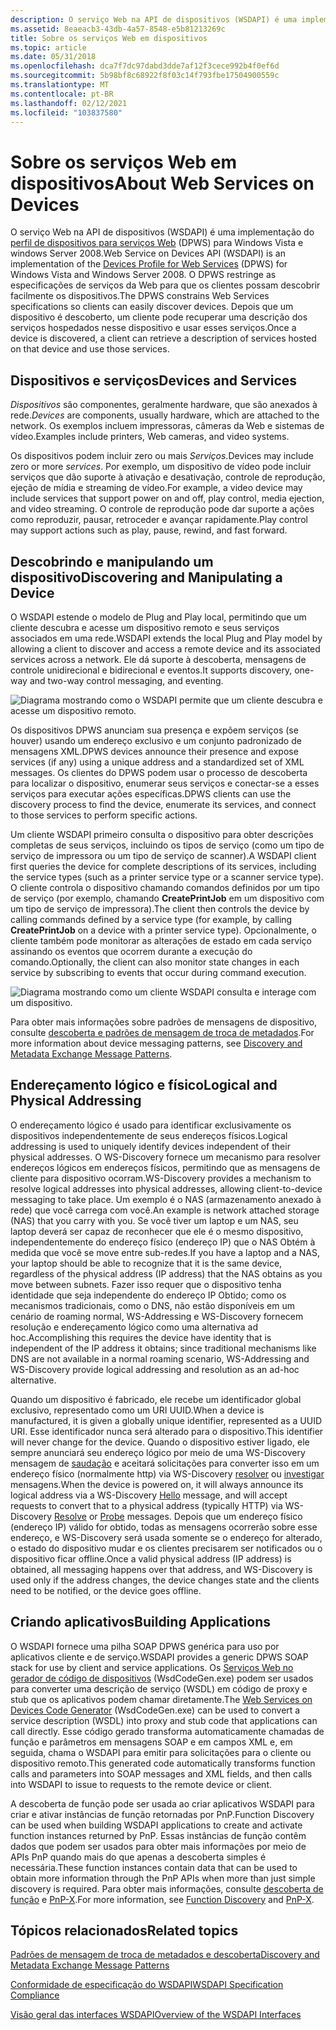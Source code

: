 ```yaml
---
description: O serviço Web na API de dispositivos (WSDAPI) é uma implementação do perfil de dispositivos para serviços Web (DPWS) para Windows Vista e Windows Server 2008.
ms.assetid: 8eaeacb3-43db-4a57-8548-e5b81213269c
title: Sobre os serviços Web em dispositivos
ms.topic: article
ms.date: 05/31/2018
ms.openlocfilehash: dca7f7dc97dabd3dde7af12f3cece992b4f0ef6d
ms.sourcegitcommit: 5b98bf8c68922f8f03c14f793fbe17504900559c
ms.translationtype: MT
ms.contentlocale: pt-BR
ms.lasthandoff: 02/12/2021
ms.locfileid: "103837580"
---
```

# <a name="about-web-services-on-devices"></a><span data-ttu-id="95213-103">Sobre os serviços Web em dispositivos</span><span class="sxs-lookup"><span data-stu-id="95213-103">About Web Services on Devices</span></span>

<span data-ttu-id="95213-104">O serviço Web na API de dispositivos (WSDAPI) é uma implementação do [perfil de dispositivos para serviços Web](https://specs.xmlsoap.org/ws/2006/02/devprof/) (DPWS) para Windows Vista e windows Server 2008.</span><span class="sxs-lookup"><span data-stu-id="95213-104">Web Service on Devices API (WSDAPI) is an implementation of the [Devices Profile for Web Services](https://specs.xmlsoap.org/ws/2006/02/devprof/) (DPWS) for Windows Vista and Windows Server 2008.</span></span> <span data-ttu-id="95213-105">O DPWS restringe as especificações de serviços da Web para que os clientes possam descobrir facilmente os dispositivos.</span><span class="sxs-lookup"><span data-stu-id="95213-105">The DPWS constrains Web Services specifications so clients can easily discover devices.</span></span> <span data-ttu-id="95213-106">Depois que um dispositivo é descoberto, um cliente pode recuperar uma descrição dos serviços hospedados nesse dispositivo e usar esses serviços.</span><span class="sxs-lookup"><span data-stu-id="95213-106">Once a device is discovered, a client can retrieve a description of services hosted on that device and use those services.</span></span>

## <a name="devices-and-services"></a><span data-ttu-id="95213-107">Dispositivos e serviços</span><span class="sxs-lookup"><span data-stu-id="95213-107">Devices and Services</span></span>

<span data-ttu-id="95213-108">*Dispositivos* são componentes, geralmente hardware, que são anexados à rede.</span><span class="sxs-lookup"><span data-stu-id="95213-108">*Devices* are components, usually hardware, which are attached to the network.</span></span> <span data-ttu-id="95213-109">Os exemplos incluem impressoras, câmeras da Web e sistemas de vídeo.</span><span class="sxs-lookup"><span data-stu-id="95213-109">Examples include printers, Web cameras, and video systems.</span></span>

<span data-ttu-id="95213-110">Os dispositivos podem incluir zero ou mais *Serviços*.</span><span class="sxs-lookup"><span data-stu-id="95213-110">Devices may include zero or more *services*.</span></span> <span data-ttu-id="95213-111">Por exemplo, um dispositivo de vídeo pode incluir serviços que dão suporte à ativação e desativação, controle de reprodução, ejeção de mídia e streaming de vídeo.</span><span class="sxs-lookup"><span data-stu-id="95213-111">For example, a video device may include services that support power on and off, play control, media ejection, and video streaming.</span></span> <span data-ttu-id="95213-112">O controle de reprodução pode dar suporte a ações como reproduzir, pausar, retroceder e avançar rapidamente.</span><span class="sxs-lookup"><span data-stu-id="95213-112">Play control may support actions such as play, pause, rewind, and fast forward.</span></span>

## <a name="discovering-and-manipulating-a-device"></a><span data-ttu-id="95213-113">Descobrindo e manipulando um dispositivo</span><span class="sxs-lookup"><span data-stu-id="95213-113">Discovering and Manipulating a Device</span></span>

<span data-ttu-id="95213-114">O WSDAPI estende o modelo de Plug and Play local, permitindo que um cliente descubra e acesse um dispositivo remoto e seus serviços associados em uma rede.</span><span class="sxs-lookup"><span data-stu-id="95213-114">WSDAPI extends the local Plug and Play model by allowing a client to discover and access a remote device and its associated services across a network.</span></span> <span data-ttu-id="95213-115">Ele dá suporte à descoberta, mensagens de controle unidirecional e bidirecional e eventos.</span><span class="sxs-lookup"><span data-stu-id="95213-115">It supports discovery, one-way and two-way control messaging, and eventing.</span></span>

![Diagrama mostrando como o WSDAPI permite que um cliente descubra e acesse um dispositivo remoto.](images/overview01.png)

<span data-ttu-id="95213-117">Os dispositivos DPWS anunciam sua presença e expõem serviços (se houver) usando um endereço exclusivo e um conjunto padronizado de mensagens XML.</span><span class="sxs-lookup"><span data-stu-id="95213-117">DPWS devices announce their presence and expose services (if any) using a unique address and a standardized set of XML messages.</span></span> <span data-ttu-id="95213-118">Os clientes do DPWS podem usar o processo de descoberta para localizar o dispositivo, enumerar seus serviços e conectar-se a esses serviços para executar ações específicas.</span><span class="sxs-lookup"><span data-stu-id="95213-118">DPWS clients can use the discovery process to find the device, enumerate its services, and connect to those services to perform specific actions.</span></span>

<span data-ttu-id="95213-119">Um cliente WSDAPI primeiro consulta o dispositivo para obter descrições completas de seus serviços, incluindo os tipos de serviço (como um tipo de serviço de impressora ou um tipo de serviço de scanner).</span><span class="sxs-lookup"><span data-stu-id="95213-119">A WSDAPI client first queries the device for complete descriptions of its services, including the service types (such as a printer service type or a scanner service type).</span></span> <span data-ttu-id="95213-120">O cliente controla o dispositivo chamando comandos definidos por um tipo de serviço (por exemplo, chamando **CreatePrintJob** em um dispositivo com um tipo de serviço de impressora).</span><span class="sxs-lookup"><span data-stu-id="95213-120">The client then controls the device by calling commands defined by a service type (for example, by calling **CreatePrintJob** on a device with a printer service type).</span></span> <span data-ttu-id="95213-121">Opcionalmente, o cliente também pode monitorar as alterações de estado em cada serviço assinando os eventos que ocorrem durante a execução do comando.</span><span class="sxs-lookup"><span data-stu-id="95213-121">Optionally, the client can also monitor state changes in each service by subscribing to events that occur during command execution.</span></span>

![Diagrama mostrando como um cliente WSDAPI consulta e interage com um dispositivo.](images/netdevice01.png)

<span data-ttu-id="95213-123">Para obter mais informações sobre padrões de mensagens de dispositivo, consulte [descoberta e padrões de mensagem de troca de metadados](discovery-and-metadata-exchange-message-patterns.md).</span><span class="sxs-lookup"><span data-stu-id="95213-123">For more information about device messaging patterns, see [Discovery and Metadata Exchange Message Patterns](discovery-and-metadata-exchange-message-patterns.md).</span></span>

## <a name="logical-and-physical-addressing"></a><span data-ttu-id="95213-124">Endereçamento lógico e físico</span><span class="sxs-lookup"><span data-stu-id="95213-124">Logical and Physical Addressing</span></span>

<span data-ttu-id="95213-125">O endereçamento lógico é usado para identificar exclusivamente os dispositivos independentemente de seus endereços físicos.</span><span class="sxs-lookup"><span data-stu-id="95213-125">Logical addressing is used to uniquely identify devices independent of their physical addresses.</span></span> <span data-ttu-id="95213-126">O WS-Discovery fornece um mecanismo para resolver endereços lógicos em endereços físicos, permitindo que as mensagens de cliente para dispositivo ocorram.</span><span class="sxs-lookup"><span data-stu-id="95213-126">WS-Discovery provides a mechanism to resolve logical addresses into physical addresses, allowing client-to-device messaging to take place.</span></span> <span data-ttu-id="95213-127">Um exemplo é o NAS (armazenamento anexado à rede) que você carrega com você.</span><span class="sxs-lookup"><span data-stu-id="95213-127">An example is network attached storage (NAS) that you carry with you.</span></span> <span data-ttu-id="95213-128">Se você tiver um laptop e um NAS, seu laptop deverá ser capaz de reconhecer que ele é o mesmo dispositivo, independentemente do endereço físico (endereço IP) que o NAS Obtém à medida que você se move entre sub-redes.</span><span class="sxs-lookup"><span data-stu-id="95213-128">If you have a laptop and a NAS, your laptop should be able to recognize that it is the same device, regardless of the physical address (IP address) that the NAS obtains as you move between subnets.</span></span> <span data-ttu-id="95213-129">Fazer isso requer que o dispositivo tenha identidade que seja independente do endereço IP Obtido; como os mecanismos tradicionais, como o DNS, não estão disponíveis em um cenário de roaming normal, WS-Addressing e WS-Discovery fornecem resolução e endereçamento lógico como uma alternativa ad hoc.</span><span class="sxs-lookup"><span data-stu-id="95213-129">Accomplishing this requires the device have identity that is independent of the IP address it obtains; since traditional mechanisms like DNS are not available in a normal roaming scenario, WS-Addressing and WS-Discovery provide logical addressing and resolution as an ad-hoc alternative.</span></span>

<span data-ttu-id="95213-130">Quando um dispositivo é fabricado, ele recebe um identificador global exclusivo, representado como um URI UUID.</span><span class="sxs-lookup"><span data-stu-id="95213-130">When a device is manufactured, it is given a globally unique identifier, represented as a UUID URI.</span></span> <span data-ttu-id="95213-131">Esse identificador nunca será alterado para o dispositivo.</span><span class="sxs-lookup"><span data-stu-id="95213-131">This identifier will never change for the device.</span></span> <span data-ttu-id="95213-132">Quando o dispositivo estiver ligado, ele sempre anunciará seu endereço lógico por meio de uma WS-Discovery mensagem de [saudação](hello-message.md) e aceitará solicitações para converter isso em um endereço físico (normalmente http) via WS-Discovery [resolver](resolve-message.md) ou [investigar](probe-message.md) mensagens.</span><span class="sxs-lookup"><span data-stu-id="95213-132">When the device is powered on, it will always announce its logical address via a WS-Discovery [Hello](hello-message.md) message, and will accept requests to convert that to a physical address (typically HTTP) via WS-Discovery [Resolve](resolve-message.md) or [Probe](probe-message.md) messages.</span></span> <span data-ttu-id="95213-133">Depois que um endereço físico (endereço IP) válido for obtido, todas as mensagens ocorrerão sobre esse endereço, e WS-Discovery será usada somente se o endereço for alterado, o estado do dispositivo mudar e os clientes precisarem ser notificados ou o dispositivo ficar offline.</span><span class="sxs-lookup"><span data-stu-id="95213-133">Once a valid physical address (IP address) is obtained, all messaging happens over that address, and WS-Discovery is used only if the address changes, the device changes state and the clients need to be notified, or the device goes offline.</span></span>

## <a name="building-applications"></a><span data-ttu-id="95213-134">Criando aplicativos</span><span class="sxs-lookup"><span data-stu-id="95213-134">Building Applications</span></span>

<span data-ttu-id="95213-135">O WSDAPI fornece uma pilha SOAP DPWS genérica para uso por aplicativos cliente e de serviço.</span><span class="sxs-lookup"><span data-stu-id="95213-135">WSDAPI provides a generic DPWS SOAP stack for use by client and service applications.</span></span> <span data-ttu-id="95213-136">Os [Serviços Web no gerador de código de dispositivos](web-services-for-devices-code-generator.md) (WsdCodeGen.exe) podem ser usados para converter uma descrição de serviço (WSDL) em código de proxy e stub que os aplicativos podem chamar diretamente.</span><span class="sxs-lookup"><span data-stu-id="95213-136">The [Web Services on Devices Code Generator](web-services-for-devices-code-generator.md) (WsdCodeGen.exe) can be used to convert a service description (WSDL) into proxy and stub code that applications can call directly.</span></span> <span data-ttu-id="95213-137">Esse código gerado transforma automaticamente chamadas de função e parâmetros em mensagens SOAP e em campos XML e, em seguida, chama o WSDAPI para emitir para solicitações para o cliente ou dispositivo remoto.</span><span class="sxs-lookup"><span data-stu-id="95213-137">This generated code automatically transforms function calls and parameters into SOAP messages and XML fields, and then calls into WSDAPI to issue to requests to the remote device or client.</span></span>

<span data-ttu-id="95213-138">A descoberta de função pode ser usada ao criar aplicativos WSDAPI para criar e ativar instâncias de função retornadas por PnP.</span><span class="sxs-lookup"><span data-stu-id="95213-138">Function Discovery can be used when building WSDAPI applications to create and activate function instances returned by PnP.</span></span> <span data-ttu-id="95213-139">Essas instâncias de função contêm dados que podem ser usados para obter mais informações por meio de APIs PnP quando mais do que apenas a descoberta simples é necessária.</span><span class="sxs-lookup"><span data-stu-id="95213-139">These function instances contain data that can be used to obtain more information through the PnP APIs when more than just simple discovery is required.</span></span> <span data-ttu-id="95213-140">Para obter mais informações, consulte [descoberta de função](/previous-versions/windows/desktop/fundisc/fd-portal) e [PnP-X](/previous-versions/windows/desktop/fundisc/pnp-x).</span><span class="sxs-lookup"><span data-stu-id="95213-140">For more information, see [Function Discovery](/previous-versions/windows/desktop/fundisc/fd-portal) and [PnP-X](/previous-versions/windows/desktop/fundisc/pnp-x).</span></span>

## <a name="related-topics"></a><span data-ttu-id="95213-141">Tópicos relacionados</span><span class="sxs-lookup"><span data-stu-id="95213-141">Related topics</span></span>

<dl> <dt>

[<span data-ttu-id="95213-142">Padrões de mensagem de troca de metadados e descoberta</span><span class="sxs-lookup"><span data-stu-id="95213-142">Discovery and Metadata Exchange Message Patterns</span></span>](discovery-and-metadata-exchange-message-patterns.md)
</dt> <dt>

[<span data-ttu-id="95213-143">Conformidade de especificação do WSDAPI</span><span class="sxs-lookup"><span data-stu-id="95213-143">WSDAPI Specification Compliance</span></span>](wsdapi-specification-compliance.md)
</dt> <dt>

[<span data-ttu-id="95213-144">Visão geral das interfaces WSDAPI</span><span class="sxs-lookup"><span data-stu-id="95213-144">Overview of the WSDAPI Interfaces</span></span>](overview-of-the-wsdapi-interfaces.md)
</dt> </dl>

 

 
